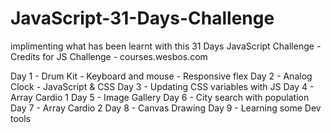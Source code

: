 # JavaScript-31-Days-Challenge

implimenting what has been learnt with this 31 Days JavaScript Challenge - Credits for JS Challenge - courses.wesbos.com

Day 1 - Drum Kit - Keyboard and mouse - Responsive flex
Day 2 - Analog Clock - JavaScript & CSS
Day 3 - Updating CSS variables with JS
Day 4 - Array Cardio 1
Day 5 - Image Gallery
Day 6 - City search with population
Day 7 - Array Cardio 2
Day 8 - Canvas Drawing
Day 9 - Learning some Dev tools
